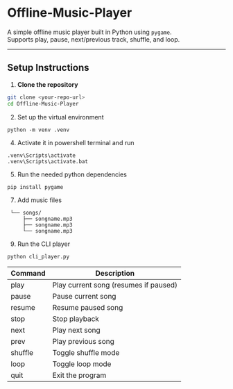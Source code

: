 # Offline-Music-Player

A simple offline music player built in Python using `pygame`.  
Supports play, pause, next/previous track, shuffle, and loop.

---

## Setup Instructions

1. **Clone the repository**
```bash
git clone <your-repo-url>
cd Offline-Music-Player
```

2. Set up the virtual environment
```
python -m venv .venv
```

4. Activate it in powershell terminal and run
```
.venv\Scripts\activate
.venv\Scripts\activate.bat
```

5. Run the needed python dependencies
```
pip install pygame
```

7. Add music files
```
 └── songs/
     ├── songname.mp3
     ├── songname.mp3
     └── songname.mp3
```

9. Run the CLI player
```
python cli_player.py
```

| Command | Description                           |
| ------- | ------------------------------------- |
| play    | Play current song (resumes if paused) |
| pause   | Pause current song                    |
| resume  | Resume paused song                    |
| stop    | Stop playback                         |
| next    | Play next song                        |
| prev    | Play previous song                    |
| shuffle | Toggle shuffle mode                   |
| loop    | Toggle loop mode                      |
| quit    | Exit the program                      |

